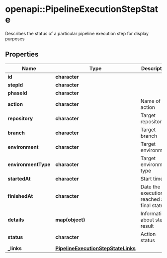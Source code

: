 # openapi::PipelineExecutionStepState

Describes the status of a particular pipeline execution step for display purposes
## Properties
Name | Type | Description | Notes
------------ | ------------- | ------------- | -------------
**id** | **character** |  | [optional] 
**stepId** | **character** |  | [optional] 
**phaseId** | **character** |  | [optional] 
**action** | **character** | Name of the action | [optional] 
**repository** | **character** | Target repository | [optional] 
**branch** | **character** | Target branch | [optional] 
**environment** | **character** | Target environment | [optional] 
**environmentType** | **character** | Target environment type | [optional] 
**startedAt** | **character** | Start time | [optional] 
**finishedAt** | **character** | Date the execution reached a final state | [optional] 
**details** | **map(object)** | Information about step result | [optional] 
**status** | **character** | Action status | [optional] 
**_links** | [**PipelineExecutionStepStateLinks**](pipelineExecutionStepState__links.md) |  | [optional] 


